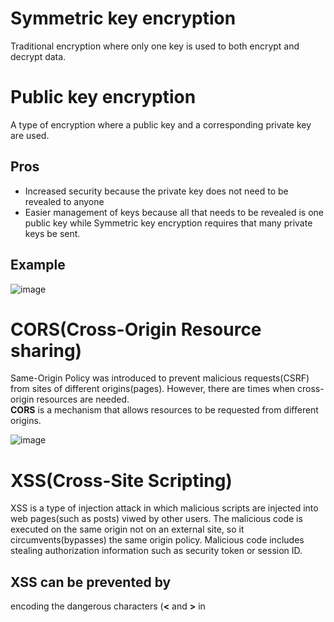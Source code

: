 # Symmetric key encryption
Traditional encryption where only one key is used to both encrypt and decrypt data.

# Public key encryption
A type of encryption where a public key and a corresponding private key are used.
## Pros
- Increased security because the private key does not need to be revealed to anyone
- Easier management of keys because all that needs to be revealed is one public key while Symmetric key encryption requires that many private keys be sent.
## Example
![image](https://user-images.githubusercontent.com/67142421/222992037-5f45d95f-5a57-4a36-af02-6b1850d03899.png)


# CORS(Cross-Origin Resource sharing)
Same-Origin Policy was introduced to prevent malicious requests(CSRF) from sites of different origins(pages).
However, there are times when cross-origin resources are needed.<br>
**CORS** is a mechanism that allows resources to be requested from different origins.

![image](https://user-images.githubusercontent.com/67142421/183492714-17a6d283-1c28-4377-9a5b-0b3de112ec1a.png)

# XSS(Cross-Site Scripting)
XSS is a type of injection attack in which malicious scripts are injected into web pages(such as posts) viwed by other users. The malicious code is executed on the same origin not on an external site, so it circumvents(bypasses) the same origin policy. Malicious code includes stealing authorization information such as security token or session ID.
## XSS can be prevented by
encoding the dangerous characters (**<** and **>** in <script>) in the data that a web page receives to prevent the data from being interpreted in any malicious way

# CSRF(Cross-Site Request Forgery)
CSRF exploits the trust a user has for a particular site. It tricks a victim into submitting malicious requests on the attacker's behalf.
## The process to execute CSRF
1. Trick a victim into entering the attacker's page.
2. Send a legitimate-looking request from the victim's browser
## How to prevent CSRF
- Accept only requests from allowed origins
- Use a security token on each session of the user : The backend checks if the token in the request parameter is the token of the legitimate session.

>Both CSRF and XSS allow an attacker to masquerade as a victim user, to carry out any actions that the user is able to perform.<br>

# SQL injection
An SQL injection is to inject malicious SQL statements into an input to gain unauthorized access to database.

# Symmetric key cryptography, Asymmetric key cryptography
Symmetric encryption uses a single key while asymmetric encryption uses a pair of public key and a private key to encrypt and decrypt messages.
 
## The process where a confidential message is delivered in the public key crptography
![image](https://user-images.githubusercontent.com/67142421/183536116-574d043c-768c-4339-911c-99e308dcbd58.png)

1. Bob generates 2 keys : public key and private key
2. Bob gives the public key to Alice
3. Alice encrypts the secret message using the public key she received.
4. Alice gives the encrypted message to Bob
5. Bob decrypts the message using his private key

# TLS(Transport Layer Security)
